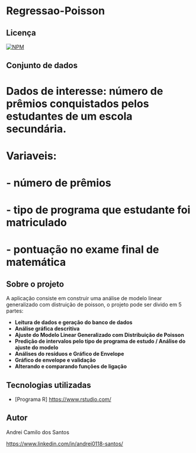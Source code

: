 # Regressao-Poisson

## Licença  
[![NPM](https://img.shields.io/npm/l/react)]( https://github.com/andrei0118/Deteccao-fraudes-cartao/blob/master/LICENSE)

## Conjunto de dados 

# Dados de interesse: número de prêmios conquistados pelos estudantes de um escola secundária.
# Variaveis:
# - número de prêmios
# - tipo de programa que estudante foi matriculado
# - pontuação no exame final de matemática



## Sobre o projeto

A aplicação consiste em construir uma análise de modelo linear generalizado com distruição de poisson, o projeto pode ser divido em 5 partes:

- **Leitura de dados e geração do banco de dados**
- **Análise gráfica descritiva**
- **Ajuste do Modelo Linear Generalizado com Distribuição de Poisson**
- **Predição de intervalos pelo tipo de programa de estudo / Análise do ajuste do modelo**
- **Análises do resíduos e Gráfico de Envelope**
- **Gráfico de envelope e validação**
- **Alterando e comparando funções de ligação**

## Tecnologias utilizadas
- [Programa R] https://www.rstudio.com/

## Autor

Andrei Camilo dos Santos

https://www.linkedin.com/in/andrei0118-santos/

